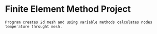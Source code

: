 #  Finite Element Method Project 

    Program creates 2d mesh and using variable methods calculates nodes temperature throught mesh.

